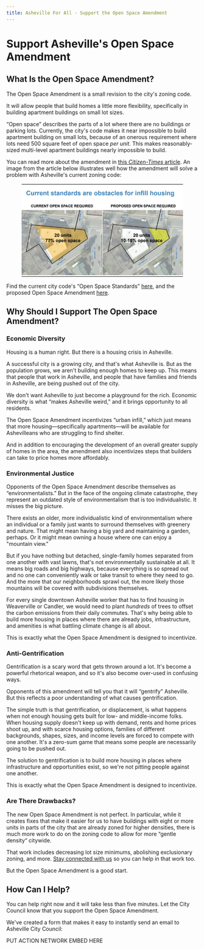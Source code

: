```yaml
---
title: Asheville For All - Support the Open Space Amendment
---
```


# Support Asheville's Open Space Amendment

<!-- tab bar goes here? -->

## What Is the Open Space Amendment?

The Open Space Amendment is a small revision to the city's zoning code.

It will allow people that build homes a little more flexibility, specifically in building apartment buildings on small lot sizes.

“Open space” describes the parts of a lot where there are no buildings or parking lots. Currently, the city's code makes it near impossible to build apartment building on small lots, because of an onerous requirement where lots need 500 square feet of open space *per unit*. This makes reasonably-sized multi-level apartment buildings nearly impossible to build.

You can read more about the amendment in [this *Citizen-Times* article](https://www.citizen-times.com/story/news/local/2022/03/10/asheville-propose-zoning-amendment-reduce-open-space-requirements/9441722002/). An image from the article below illustrates well how the amendment will solve a problem with Asheville's current zoning code:

<figure style="border-top:1px solid black;border-bottom:1px solid black;margin-top:1rem;margin-bottom:1rem;"><img style="max-width:100%" src="img/open-space-amendment-figure.webp"></img></figure>

Find the current city code's “Open Space Standards” [here](https://library.municode.com/nc/asheville/codes/code_of_ordinances?nodeId=PTIICOOR_CH7DE_ARTXIDEDEST_S7-11-4OPSPST), and the proposed Open Space Amendment [here](https://drive.google.com/file/d/1zLtI4Ea13kIzbsqi4zOZadst4Akots2c/view).

## Why Should I Support The Open Space Amendment?

### Economic Diversity

Housing is a human right. But there is a housing crisis in Asheville.

A successful city is a growing city, and that's what Asheville is. But as the population grows, we aren't building enough homes to keep up. This means that people that work in Asheville, and people that have families and friends in Asheville, are being pushed out of the city.

We don't want Asheville to just become a playground for the rich. Economic diversity is what “makes Asheville weird,” and it brings opportunity to all residents.

The Open Space Amendment incentivizes “urban infill,” which just means that more housing—specifically apartments—will be available for Ashevilleans who are struggling to find shelter.

And in addition to encouraging the development of an overall greater supply of homes in the area, the amendment also incentivizes steps that builders can take to price homes more affordably.

### Environmental Justice

Opponents of the Open Space Amendment describe themselves as “environmentalists.” But in the face of the ongoing climate catastrophe, they represent an outdated style of environmentalism that is too individualistic. It misses the big picture.

There exists an older, more individualistic kind of environmentalism where an individual or a family just wants to surround themselves with greenery and nature. That might mean having a big yard and maintaining a garden, perhaps. Or it might mean owning a house where one can enjoy a "mountain view."

But if you have nothing but detached, single-family homes separated from one another with vast lawns, that's not environmentally sustainable at all. It means big roads and big highways, because everything is so spread out and no one can conveniently walk or take transit to where they need to go. And the more that our neighborhoods sprawl out, the more likely those mountains will be covered with subdivisions themselves.

For every single downtown Asheville worker that has to find housing in Weaverville or Candler, we would need to plant *hundreds* of trees to offset the carbon emissions from their daily commutes. That's why being able to build more housing in places where there are already jobs, infrastructure, and amenities is what battling climate change is all about.

This is exactly what the Open Space Amendment is designed to incentivize.

### Anti-Gentrification

Gentrification is a scary word that gets thrown around a lot. It's become a powerful rhetorical weapon, and so it's also become over-used in confusing ways.

Opponents of this amendment will tell you that it will “gentrify” Asheville. But this reflects a poor understanding of what causes gentrification.

The simple truth is that gentrification, or displacement, is what happens when not enough housing gets built for low- and middle-income folks. When housing supply doesn't keep up with demand, rents and home prices shoot up, and with scarce housing options, families of different backgrounds, shapes, sizes, and income levels are forced to compete with one another. It's a zero-sum game that means some people are necessarily going to be pushed out.

The solution to gentrification is to build more housing in places where infrastructure and opportunities exist, so we're not pitting people against one another.

This is exactly what the Open Space Amendment is designed to incentivize.

### Are There Drawbacks?

The new Open Space Amendment is not perfect. In particular, while it creates fixes that make it easier for us to have buildings with eight or more units in parts of the city that are already zoned for higher densities, there is much more work to do on the zoning code to allow for more “gentle density“ citywide.

That work includes decreasing lot size minimums, abolishing exclusionary zoning, and more. [Stay connected with us](stay-connected.html) so you can help in that work too.

But the Open Space Amendment is a good start. 

## How Can I Help?

You can help right now and it will take less than five minutes. Let the City Council know that you support the Open Space Amendment.

We've created a form that makes it easy to instantly send an email to Asheville City Council:

PUT ACTION NETWORK EMBED HERE